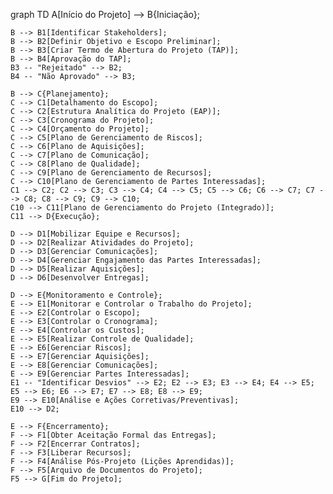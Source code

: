graph TD
    A[Início do Projeto] --> B{Iniciação};

    B --> B1[Identificar Stakeholders];
    B --> B2[Definir Objetivo e Escopo Preliminar];
    B --> B3[Criar Termo de Abertura do Projeto (TAP)];
    B --> B4[Aprovação do TAP];
    B3 -- "Rejeitado" --> B2;
    B4 -- "Não Aprovado" --> B3;

    B --> C{Planejamento};
    C --> C1[Detalhamento do Escopo];
    C --> C2[Estrutura Analítica do Projeto (EAP)];
    C --> C3[Cronograma do Projeto];
    C --> C4[Orçamento do Projeto];
    C --> C5[Plano de Gerenciamento de Riscos];
    C --> C6[Plano de Aquisições];
    C --> C7[Plano de Comunicação];
    C --> C8[Plano de Qualidade];
    C --> C9[Plano de Gerenciamento de Recursos];
    C --> C10[Plano de Gerenciamento de Partes Interessadas];
    C1 --> C2; C2 --> C3; C3 --> C4; C4 --> C5; C5 --> C6; C6 --> C7; C7 --> C8; C8 --> C9; C9 --> C10;
    C10 --> C11[Plano de Gerenciamento do Projeto (Integrado)];
    C11 --> D{Execução};

    D --> D1[Mobilizar Equipe e Recursos];
    D --> D2[Realizar Atividades do Projeto];
    D --> D3[Gerenciar Comunicações];
    D --> D4[Gerenciar Engajamento das Partes Interessadas];
    D --> D5[Realizar Aquisições];
    D --> D6[Desenvolver Entregas];

    D --> E{Monitoramento e Controle};
    E --> E1[Monitorar e Controlar o Trabalho do Projeto];
    E --> E2[Controlar o Escopo];
    E --> E3[Controlar o Cronograma];
    E --> E4[Controlar os Custos];
    E --> E5[Realizar Controle de Qualidade];
    E --> E6[Gerenciar Riscos];
    E --> E7[Gerenciar Aquisições];
    E --> E8[Gerenciar Comunicações];
    E --> E9[Gerenciar Partes Interessadas];
    E1 -- "Identificar Desvios" --> E2; E2 --> E3; E3 --> E4; E4 --> E5; E5 --> E6; E6 --> E7; E7 --> E8; E8 --> E9;
    E9 --> E10[Análise e Ações Corretivas/Preventivas];
    E10 --> D2;

    E --> F{Encerramento};
    F --> F1[Obter Aceitação Formal das Entregas];
    F --> F2[Encerrar Contratos];
    F --> F3[Liberar Recursos];
    F --> F4[Análise Pós-Projeto (Lições Aprendidas)];
    F --> F5[Arquivo de Documentos do Projeto];
    F5 --> G[Fim do Projeto];
